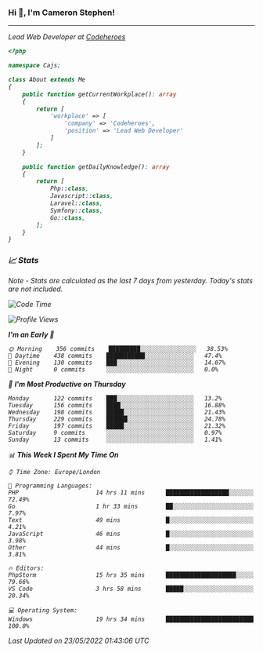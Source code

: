 ### Hi 👋, I'm Cameron Stephen!
<hr>
<p><em>Lead Web Developer at <a href="https://codeheroes.co.uk">Codeheroes</a></p>


```php
<?php

namespace Cajs;

class About extends Me
{
    public function getCurrentWorkplace(): array
    {
        return [
            'workplace' => [
                'company' => 'Codeheroes',
                'position' => 'Lead Web Developer'
            ]
        ];
    }

    public function getDailyKnowledge(): array
    {
        return [
            Php::class,
            Javascript::class,
            Laravel::class,
            Symfony::class,
            Go::class,
        ];
    }
}
```

### 📈 Stats
<p><em>Note - Stats are calculated as the last 7 days from yesterday. Today's stats are not included.</em></p>


<!--START_SECTION:waka-->
![Code Time](http://img.shields.io/badge/Code%20Time-2%2C885%20hrs%2020%20mins-blue)

![Profile Views](http://img.shields.io/badge/Profile%20Views-0-blue)

**I'm an Early 🐤** 

```text
🌞 Morning    356 commits    █████████░░░░░░░░░░░░░░░░   38.53% 
🌆 Daytime    438 commits    ███████████░░░░░░░░░░░░░░   47.4% 
🌃 Evening    130 commits    ███░░░░░░░░░░░░░░░░░░░░░░   14.07% 
🌙 Night      0 commits      ░░░░░░░░░░░░░░░░░░░░░░░░░   0.0%

```
📅 **I'm Most Productive on Thursday** 

```text
Monday       122 commits    ███░░░░░░░░░░░░░░░░░░░░░░   13.2% 
Tuesday      156 commits    ████░░░░░░░░░░░░░░░░░░░░░   16.88% 
Wednesday    198 commits    █████░░░░░░░░░░░░░░░░░░░░   21.43% 
Thursday     229 commits    ██████░░░░░░░░░░░░░░░░░░░   24.78% 
Friday       197 commits    █████░░░░░░░░░░░░░░░░░░░░   21.32% 
Saturday     9 commits      ░░░░░░░░░░░░░░░░░░░░░░░░░   0.97% 
Sunday       13 commits     ░░░░░░░░░░░░░░░░░░░░░░░░░   1.41%

```


📊 **This Week I Spent My Time On** 

```text
⌚︎ Time Zone: Europe/London

💬 Programming Languages: 
PHP                      14 hrs 11 mins      ██████████████████░░░░░░░   72.49% 
Go                       1 hr 33 mins        ██░░░░░░░░░░░░░░░░░░░░░░░   7.97% 
Text                     49 mins             █░░░░░░░░░░░░░░░░░░░░░░░░   4.21% 
JavaScript               46 mins             █░░░░░░░░░░░░░░░░░░░░░░░░   3.98% 
Other                    44 mins             █░░░░░░░░░░░░░░░░░░░░░░░░   3.81%

🔥 Editors: 
PhpStorm                 15 hrs 35 mins      ████████████████████░░░░░   79.66% 
VS Code                  3 hrs 58 mins       █████░░░░░░░░░░░░░░░░░░░░   20.34%

💻 Operating System: 
Windows                  19 hrs 34 mins      █████████████████████████   100.0%

```


 Last Updated on 23/05/2022 01:43:06 UTC
<!--END_SECTION:waka-->
